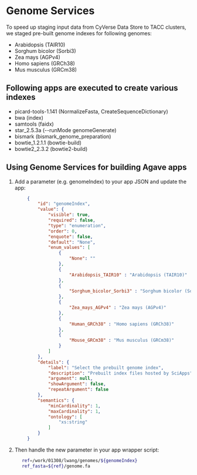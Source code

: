 Genome Services
==========================
To speed up staging input data from CyVerse Data Store to TACC clusters, we staged pre-built genome indexes for following genomes:
* Arabidopsis (TAIR10)
* Sorghum bicolor (Sorbi3)
* Zea mays (AGPv4)
* Homo sapiens (GRCh38)
* Mus musculus (GRCm38)

Following apps are executed to create various indexes
-----------------------
* picard-tools-1.141 (NormalizeFasta, CreateSequenceDictionary)
* bwa (index)
* samtools (faidx)
* star_2.5.3a (--runMode genomeGenerate)
* bismark (bismark_genome_preparation)
* bowtie_1.2.1.1 (bowtie-build)
* bowtie2_2.3.2 (bowtie2-build)

Using Genome Services for building Agave apps
-----------------------
1. Add a parameter (e.g. genomeIndex) to your app JSON and update the app:
```json
        {
            "id": "genomeIndex",
            "value": {
                "visible": true,
                "required": false,
                "type": "enumeration",
                "order": 0,
                "enquote": false,
                "default": "None",
                "enum_values": [
                    {
                        "None": ""
                    },
                    {
                        "Arabidopsis_TAIR10" : "Arabidopsis (TAIR10)"
                    },
                    {
                        "Sorghum_bicolor_Sorbi3" : "Sorghum bicolor (Sorbi3)"
                    },
                    {
                        "Zea_mays_AGPv4" : "Zea mays (AGPv4)"
                    },
                    {
                        "Human_GRCh38" : "Homo sapiens (GRCh38)"
                    },
                    {
                        "Mouse_GRCm38" : "Mus musculus (GRCm38)"
                    }
                ]
            },
            "details": {
                "label": "Select the prebuilt genome index",
                "description": "Prebuilt index files hosted by SciApps",
                "argument": null,
                "showArgument": false,
                "repeatArgument": false
            },
            "semantics": {
                "minCardinality": 1,
                "maxCardinality": 1,
                "ontology": [
                    "xs:string"
                ]
            }
        }
  ```
  
  2. Then handle the new parameter in your app wrapper script:
  ```sh
        ref=/work/01308/lwang/genomes/${genomeIndex}
        ref_fasta=${ref}/genome.fa
  ```

